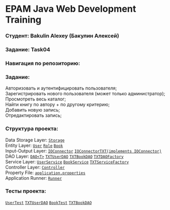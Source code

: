 # EPAM Java Web Development Training
### Студент: Bakulin Alexey (Бакулин Алексей)
### Задание: Task04
### Навигация по репозиторию:
### Задание:
Авторизовать и аутентифицировать пользователя;  
Зарегистрировать нового пользователя (может только администратор);  
Просмотреть весь каталог;  
Найти книгу по автору + по другому критерию;  
Добавить новую запись;  
Отредактировать запись;
### Структура проекта:
Data Storage Layer: [`Storage`](https://github.com/alex96brk/epam-training-java-web-task04-bakulin/tree/branch-a/src/resources/storage)  
Entity Layer: [`User`](https://github.com/alex96brk/epam-training-java-web-task04-bakulin/blob/branch-a/src/by/epamtc/bakulin/model/User.java) [`Role`](https://github.com/alex96brk/epam-training-java-web-task04-bakulin/blob/branch-a/src/by/epamtc/bakulin/model/Role.java) [`Book`](https://github.com/alex96brk/epam-training-java-web-task04-bakulin/blob/branch-a/src/by/epamtc/bakulin/model/Book.java)  
Input-Output Layer: [`IOConnector`](https://github.com/alex96brk/epam-training-java-web-task04-bakulin/blob/branch-a/src/by/epamtc/bakulin/io/IOConnector.java) [`IOConnectorTXT(implements IOConnector)`](https://github.com/alex96brk/epam-training-java-web-task04-bakulin/blob/branch-a/src/by/epamtc/bakulin/io/impl/IOConnectorTXT.java)  
DAO Layer: [`DAO<T>`](https://github.com/alex96brk/epam-training-java-web-task04-bakulin/blob/branch-a/src/by/epamtc/bakulin/dao/DAO.java) [`TXTUserDAO`](https://github.com/alex96brk/epam-training-java-web-task04-bakulin/blob/branch-a/src/by/epamtc/bakulin/dao/impl/TXTUserDAO.java) [`TXTBookDAO`](https://github.com/alex96brk/epam-training-java-web-task04-bakulin/blob/branch-a/src/by/epamtc/bakulin/dao/impl/TXTBookDAO.java) [`TXTDAOFactory`](https://github.com/alex96brk/epam-training-java-web-task04-bakulin/blob/branch-a/src/by/epamtc/bakulin/dao/factory/TXTDAOFactory.java)  
Service Layer: [`UserService`](https://github.com/alex96brk/epam-training-java-web-task04-bakulin/blob/branch-a/src/by/epamtc/bakulin/service/impl/UserServiceImpl.java) [`BookService`](https://github.com/alex96brk/epam-training-java-web-task04-bakulin/blob/branch-a/src/by/epamtc/bakulin/service/impl/BookServiceImpl.java) [`TXTServiceFactory`](https://github.com/alex96brk/epam-training-java-web-task04-bakulin/blob/branch-a/src/by/epamtc/bakulin/service/factory/TXTServiceFactory.java)  
Controller Layer: [`Controller`](https://github.com/alex96brk/epam-training-java-web-task04-bakulin/blob/branch-a/src/by/epamtc/bakulin/controller/Controller.java)  
Property File: [`application.properties`](https://github.com/alex96brk/epam-training-java-web-task04-bakulin/blob/branch-a/src/resources/application.properties)  
Application Runner: [`Runner`](https://github.com/alex96brk/epam-training-java-web-task04-bakulin/blob/branch-a/src/by/epamtc/bakulin/runner/Runner.java)  
### Тесты проекта:
[`UserTest`](https://github.com/alex96brk/epam-training-java-web-task04-bakulin/blob/branch-a/src/by/epamtc/bakulin/test/UserTest.java) [`TXTUserDAO`](https://github.com/alex96brk/epam-training-java-web-task04-bakulin/blob/branch-a/src/by/epamtc/bakulin/test/TXTUserDAOTest.java) [`BookTest`](https://github.com/alex96brk/epam-training-java-web-task04-bakulin/blob/branch-a/src/by/epamtc/bakulin/test/BookTest.java) [`TXTBookDAO`](https://github.com/alex96brk/epam-training-java-web-task04-bakulin/blob/branch-a/src/by/epamtc/bakulin/test/TXTBookDAOTest.java)  